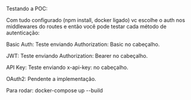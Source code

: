 Testando a POC:

Com tudo configurado (npm install, docker ligado) vc escolhe o auth nos middlewares do routes e então você pode testar cada método de autenticação:

Basic Auth: Teste enviando Authorization: Basic <base64-encoded-credentials> no cabeçalho.

JWT: Teste enviando Authorization: Bearer <token> no cabeçalho.

API Key: Teste enviando x-api-key: <your-api-key> no cabeçalho.

OAuth2: Pendente a implementação.

Para rodar:
docker-compose up --build
